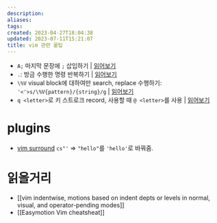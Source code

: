 ```yaml
---
description:
aliases: 
tags: 
created: 2023-04-27T18:04:38
updated: 2023-07-11T15:21:07
title: vim 관련 꿀팁
---
```

- `A;` 마지막 문장에 `;` 삽입하기 | [읽어보기](https://vi.stackexchange.com/questions/4307/multiple-cursors-at-desired-location)
- `.`: 방금 수행한 명령 반복하기 | [읽어보기](https://vi.stackexchange.com/questions/4307/multiple-cursors-at-desired-location)
- `\%V` visual block에 대하여만 search, replace 수행하기: `'<'>s/\%V{pattern}/{string}/g` | [읽어보기](https://vim.fandom.com/wiki/Applying_substitutes_to_a_visual_block)
- `q <letter>`로 키 스트로크 record, 사용할 때 `@ <letter>`를 사용 | [읽어보기](https://stackoverflow.com/questions/1527784/what-is-vim-recording-and-how-can-it-be-disabled)

# plugins

- [vim surround](https://github.com/tpope/vim-surround)
	`cs"'` => `"hello"`를 `'hello'`로 바꿔줌.

# 읽을거리
- [[vim indentwise, motions based on indent depts or levels in normal, visual, and operator-pending modes]]
- [[Easymotion Vim cheatsheat]]
